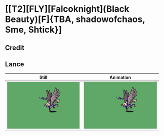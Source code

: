 # [\[T2\]\[FLY\]\[Falcoknight\]\(Black Beauty\)\[F\]{TBA, shadowofchaos, Sme, Shtick}]

## Credit


	
## Lance

| Still | Animation |
| :---: | :-------: |
| ![Lance still](./Lance_000.png) | ![Lance animation](./Lance.gif) |
